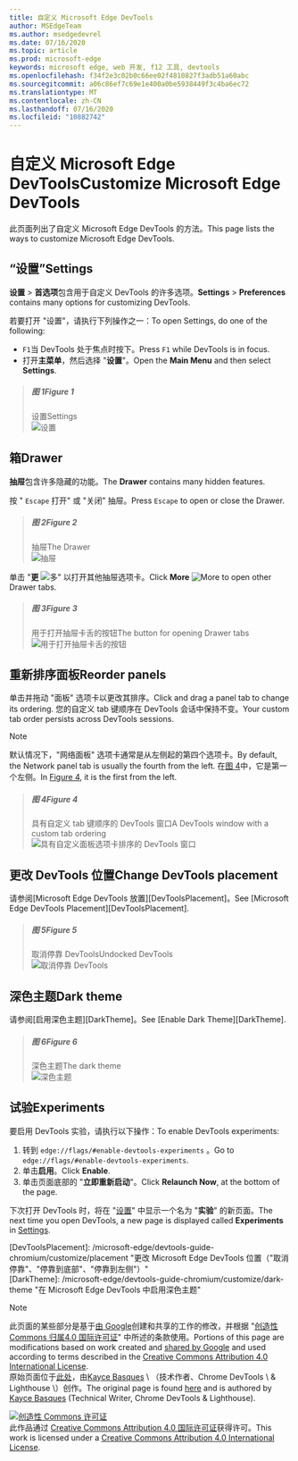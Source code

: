 ```yaml
---
title: 自定义 Microsoft Edge DevTools
author: MSEdgeTeam
ms.author: msedgedevrel
ms.date: 07/16/2020
ms.topic: article
ms.prod: microsoft-edge
keywords: microsoft edge, web 开发, f12 工具, devtools
ms.openlocfilehash: f34f2e3c02b0c66ee02f4810827f3adb51a60abc
ms.sourcegitcommit: a06c86ef7c69e1e400a0be5938449f3c4ba6ec72
ms.translationtype: MT
ms.contentlocale: zh-CN
ms.lasthandoff: 07/16/2020
ms.locfileid: "10882742"
---
```

<!-- Copyright Kayce Basques 

   Licensed under the Apache License, Version 2.0 (the "License");
   you may not use this file except in compliance with the License.
   You may obtain a copy of the License at

       https://www.apache.org/licenses/LICENSE-2.0

   Unless required by applicable law or agreed to in writing, software
   distributed under the License is distributed on an "AS IS" BASIS,
   WITHOUT WARRANTIES OR CONDITIONS OF ANY KIND, either express or implied.
   See the License for the specific language governing permissions and
   limitations under the License.  -->





# <span data-ttu-id="ba41e-103">自定义 Microsoft Edge DevTools</span><span class="sxs-lookup"><span data-stu-id="ba41e-103">Customize Microsoft Edge DevTools</span></span>   

  

<span data-ttu-id="ba41e-104">此页面列出了自定义 Microsoft Edge DevTools 的方法。</span><span class="sxs-lookup"><span data-stu-id="ba41e-104">This page lists the ways to customize Microsoft Edge DevTools.</span></span>  

## <span data-ttu-id="ba41e-105">“设置”</span><span class="sxs-lookup"><span data-stu-id="ba41e-105">Settings</span></span>   

<span data-ttu-id="ba41e-106">**设置**  > **首选项**包含用于自定义 DevTools 的许多选项。</span><span class="sxs-lookup"><span data-stu-id="ba41e-106">**Settings** > **Preferences** contains many options for customizing DevTools.</span></span>  

<span data-ttu-id="ba41e-107">若要打开 "设置"，请执行下列操作之一：</span><span class="sxs-lookup"><span data-stu-id="ba41e-107">To open Settings, do one of the following:</span></span>  

*   <span data-ttu-id="ba41e-108">`F1`当 DevTools 处于焦点时按下。</span><span class="sxs-lookup"><span data-stu-id="ba41e-108">Press `F1` while DevTools is in focus.</span></span>  
*   <span data-ttu-id="ba41e-109">打开**主菜单**，然后选择 "**设置**"。</span><span class="sxs-lookup"><span data-stu-id="ba41e-109">Open the **Main Menu** and then select **Settings**.</span></span>  

> ##### <span data-ttu-id="ba41e-110">图 1</span><span class="sxs-lookup"><span data-stu-id="ba41e-110">Figure 1</span></span>  
> <span data-ttu-id="ba41e-111">设置</span><span class="sxs-lookup"><span data-stu-id="ba41e-111">Settings</span></span>  
> ![设置][ImageSettings]  

## <span data-ttu-id="ba41e-113">箱</span><span class="sxs-lookup"><span data-stu-id="ba41e-113">Drawer</span></span>   

<span data-ttu-id="ba41e-114">**抽屉**包含许多隐藏的功能。</span><span class="sxs-lookup"><span data-stu-id="ba41e-114">The **Drawer** contains many hidden features.</span></span>  

<span data-ttu-id="ba41e-115">按 " `Escape` 打开" 或 "关闭" 抽屉。</span><span class="sxs-lookup"><span data-stu-id="ba41e-115">Press `Escape` to open or close the Drawer.</span></span>  

> ##### <span data-ttu-id="ba41e-116">图 2</span><span class="sxs-lookup"><span data-stu-id="ba41e-116">Figure 2</span></span>  
> <span data-ttu-id="ba41e-117">抽屉</span><span class="sxs-lookup"><span data-stu-id="ba41e-117">The Drawer</span></span>  
> ![抽屉][ImageDrawerExample]  

<span data-ttu-id="ba41e-119">单击 "**更** ![ 多" ][ImageMoreIcon] 以打开其他抽屉选项卡。</span><span class="sxs-lookup"><span data-stu-id="ba41e-119">Click **More** ![More][ImageMoreIcon]  to open other Drawer tabs.</span></span>  

> ##### <span data-ttu-id="ba41e-120">图 3</span><span class="sxs-lookup"><span data-stu-id="ba41e-120">Figure 3</span></span>  
> <span data-ttu-id="ba41e-121">用于打开抽屉卡舌的按钮</span><span class="sxs-lookup"><span data-stu-id="ba41e-121">The button for opening Drawer tabs</span></span>  
> ![用于打开抽屉卡舌的按钮][ImageMoreDrawerTabs]  

## <span data-ttu-id="ba41e-123">重新排序面板</span><span class="sxs-lookup"><span data-stu-id="ba41e-123">Reorder panels</span></span>   

<span data-ttu-id="ba41e-124">单击并拖动 "面板" 选项卡以更改其排序。</span><span class="sxs-lookup"><span data-stu-id="ba41e-124">Click and drag a panel tab to change its ordering.</span></span>  <span data-ttu-id="ba41e-125">您的自定义 tab 键顺序在 DevTools 会话中保持不变。</span><span class="sxs-lookup"><span data-stu-id="ba41e-125">Your custom tab order persists across DevTools sessions.</span></span>  

> [!NOTE]
> <span data-ttu-id="ba41e-126">默认情况下，"网络面板" 选项卡通常是从左侧起的第四个选项卡。</span><span class="sxs-lookup"><span data-stu-id="ba41e-126">By default, the Network panel tab is usually the fourth from the left.</span></span>  <span data-ttu-id="ba41e-127">在[图 4](#figure-4)中，它是第一个左侧。</span><span class="sxs-lookup"><span data-stu-id="ba41e-127">In [Figure 4](#figure-4), it is the first from the left.</span></span>  

> ##### <span data-ttu-id="ba41e-128">图 4</span><span class="sxs-lookup"><span data-stu-id="ba41e-128">Figure 4</span></span>  
> <span data-ttu-id="ba41e-129">具有自定义 tab 键顺序的 DevTools 窗口</span><span class="sxs-lookup"><span data-stu-id="ba41e-129">A DevTools window with a custom tab ordering</span></span>    
> ![具有自定义面板选项卡排序的 DevTools 窗口][ImageCustomTabOrdering]  

## <span data-ttu-id="ba41e-131">更改 DevTools 位置</span><span class="sxs-lookup"><span data-stu-id="ba41e-131">Change DevTools placement</span></span>   

<span data-ttu-id="ba41e-132">请参阅[Microsoft Edge DevTools 放置][DevToolsPlacement]。</span><span class="sxs-lookup"><span data-stu-id="ba41e-132">See [Microsoft Edge DevTools Placement][DevToolsPlacement].</span></span>  

> ##### <span data-ttu-id="ba41e-133">图 5</span><span class="sxs-lookup"><span data-stu-id="ba41e-133">Figure 5</span></span>  
> <span data-ttu-id="ba41e-134">取消停靠 DevTools</span><span class="sxs-lookup"><span data-stu-id="ba41e-134">Undocked DevTools</span></span>  
> ![取消停靠 DevTools][ImageUndock]  

## <span data-ttu-id="ba41e-136">深色主题</span><span class="sxs-lookup"><span data-stu-id="ba41e-136">Dark theme</span></span>   

<span data-ttu-id="ba41e-137">请参阅[启用深色主题][DarkTheme]。</span><span class="sxs-lookup"><span data-stu-id="ba41e-137">See [Enable Dark Theme][DarkTheme].</span></span>  

> ##### <span data-ttu-id="ba41e-138">图 6</span><span class="sxs-lookup"><span data-stu-id="ba41e-138">Figure 6</span></span>  
> <span data-ttu-id="ba41e-139">深色主题</span><span class="sxs-lookup"><span data-stu-id="ba41e-139">The dark theme</span></span>  
> ![深色主题][ImageDarkTheme]  

## <span data-ttu-id="ba41e-141">试验</span><span class="sxs-lookup"><span data-stu-id="ba41e-141">Experiments</span></span>   

<span data-ttu-id="ba41e-142">要启用 DevTools 实验，请执行以下操作：</span><span class="sxs-lookup"><span data-stu-id="ba41e-142">To enable DevTools experiments:</span></span>  

1.  <span data-ttu-id="ba41e-143">转到 `edge://flags/#enable-devtools-experiments` 。</span><span class="sxs-lookup"><span data-stu-id="ba41e-143">Go to `edge://flags/#enable-devtools-experiments`.</span></span>  
1.  <span data-ttu-id="ba41e-144">单击**启用**。</span><span class="sxs-lookup"><span data-stu-id="ba41e-144">Click **Enable**.</span></span>  
1.  <span data-ttu-id="ba41e-145">单击页面底部的 "**立即重新启动**"。</span><span class="sxs-lookup"><span data-stu-id="ba41e-145">Click **Relaunch Now**, at the bottom of the page.</span></span>  

<span data-ttu-id="ba41e-146">下次打开 DevTools 时，将在 "[设置](#settings)" 中显示一个名为 "**实验**" 的新页面。</span><span class="sxs-lookup"><span data-stu-id="ba41e-146">The next time you open DevTools, a new page is displayed called **Experiments** in [Settings](#settings).</span></span>  

   

  

<!-- image links -->  

[ImageMoreIcon]: /microsoft-edge/devtools-guide-chromium/media/more-icon.msft.png  

[ImageSettings]: /microsoft-edge/devtools-guide-chromium/media/customize-settings-preferences.msft.png "图1：设置"  
[ImageDrawerExample]: /microsoft-edge/devtools-guide-chromium/media/customize-drawer-open.msft.png "图2：抽屉"  
[ImageMoreDrawerTabs]: /microsoft-edge/devtools-guide-chromium/media/customize-drawer-open-more-tools.msft.png "图3：用于打开抽屉卡舌的按钮"  
[ImageCustomTabOrdering]: /microsoft-edge/devtools-guide-chromium/media/customize-network-first-position.msft.png "图4：具有自定义面板选项卡排序的 DevTools 窗口"  
[ImageUndock]: /microsoft-edge/devtools-guide-chromium/media/customize-dev-tools-dock-side.msft.png "图5：未插接 DevTools"  
[ImageDarkTheme]: /microsoft-edge/devtools-guide-chromium/media/customize-settings-appearance-theme.msft.png "图6：深色主题"  

<!-- links -->  

[DevToolsPlacement]: /microsoft-edge/devtools-guide-chromium/customize/placement "更改 Microsoft Edge DevTools 位置（"取消停靠"、"停靠到底部"、"停靠到左侧"）"  
[DarkTheme]: /microsoft-edge/devtools-guide-chromium/customize/dark-theme "在 Microsoft Edge DevTools 中启用深色主题"  

> [!NOTE]
> <span data-ttu-id="ba41e-155">此页面的某些部分是基于[由 Google][GoogleSitePolicies]创建和共享的工作的修改，并根据 "[创造性 Commons 归属4.0 国际许可证][CCA4IL]" 中所述的条款使用。</span><span class="sxs-lookup"><span data-stu-id="ba41e-155">Portions of this page are modifications based on work created and [shared by Google][GoogleSitePolicies] and used according to terms described in the [Creative Commons Attribution 4.0 International License][CCA4IL].</span></span>  
> <span data-ttu-id="ba41e-156">原始页面位于[此处](https://developers.google.com/web/tools/chrome-devtools/customize/index)，由[Kayce Basques][KayceBasques] \ （技术作者、Chrome DevTools \ & Lighthouse \）创作。</span><span class="sxs-lookup"><span data-stu-id="ba41e-156">The original page is found [here](https://developers.google.com/web/tools/chrome-devtools/customize/index) and is authored by [Kayce Basques][KayceBasques] \(Technical Writer, Chrome DevTools \& Lighthouse\).</span></span>  

[![创造性 Commons 许可证][CCby4Image]][CCA4IL]  
<span data-ttu-id="ba41e-158">此作品通过 [Creative Commons Attribution 4.0 国际许可证][CCA4IL]获得许可。</span><span class="sxs-lookup"><span data-stu-id="ba41e-158">This work is licensed under a [Creative Commons Attribution 4.0 International License][CCA4IL].</span></span>  

[CCA4IL]: https://creativecommons.org/licenses/by/4.0  
[CCby4Image]: https://i.creativecommons.org/l/by/4.0/88x31.png  
[GoogleSitePolicies]: https://developers.google.com/terms/site-policies  
[KayceBasques]: https://developers.google.com/web/resources/contributors/kaycebasques  
